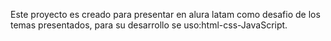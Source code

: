Este proyecto es creado para presentar en alura latam como desafio de los temas presentados, para su desarrollo se uso:html-css-JavaScript. 
